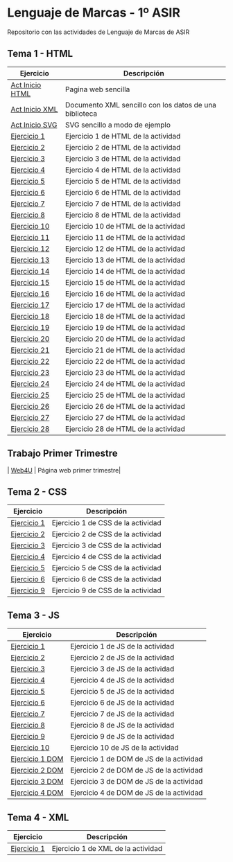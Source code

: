 # Lenguaje de Marcas - 1º ASIR
Repositorio con las actividades de Lenguaje de Marcas de ASIR


## Tema 1 - HTML

| Ejercicio        | Descripción                |
| -------------    | -------------              |
| [Act Inicio HTML](/Tema1/ActHTML1.html)      | Pagina web sencilla        |
| [Act Inicio XML](/Tema1/ActXML1.xml)        | Documento XML sencillo con los datos de una biblioteca                |
| [Act Inicio SVG](/Tema1/SVGEjemplo.html)    | SVG sencillo a modo de ejemplo  |
| [Ejercicio 1](/Tema1/Ejercicio1HTML.html) | Ejercicio 1 de HTML de la actividad |
| [Ejercicio 2](/Tema1/Ejercicio2HTML.html) | Ejercicio 2 de HTML de la actividad |
| [Ejercicio 3](/Tema1/Ejercicio3HTML.html) | Ejercicio 3 de HTML de la actividad |
| [Ejercicio 4](/Tema1/Ejercicio4HTML.html) | Ejercicio 4 de HTML de la actividad |
| [Ejercicio 5](/Tema1/Ejercicio5HTML.html) | Ejercicio 5 de HTML de la actividad |
| [Ejercicio 6](/Tema1/Ejercicio6HTML.html) | Ejercicio 6 de HTML de la actividad |
| [Ejercicio 7](/Tema1/Ejercicio7HTML.html) | Ejercicio 7 de HTML de la actividad |
| [Ejercicio 8](/Tema1/Ejercicio8) | Ejercicio 8 de HTML de la actividad |
| [Ejercicio 10](/Tema1/Ejercicio10HTML.html) | Ejercicio 10 de HTML de la actividad |
| [Ejercicio 11](/Tema1/Ejercicio11HTML.html) | Ejercicio 11 de HTML de la actividad |
| [Ejercicio 12](/Tema1/Ejercicio12HTML.html) | Ejercicio 12 de HTML de la actividad |
| [Ejercicio 13](/Tema1/Ejercicio13HTML.html) | Ejercicio 13 de HTML de la actividad |
| [Ejercicio 14](/Tema1/Ejercicio14HTML.html) | Ejercicio 14 de HTML de la actividad |
| [Ejercicio 15](/Tema1/Ejercicio15HTML.html) | Ejercicio 15 de HTML de la actividad |
| [Ejercicio 16](/Tema1/Ejercicio16HTML.html) | Ejercicio 16 de HTML de la actividad |
| [Ejercicio 17](/Tema1/Ejercicio17) | Ejercicio 17 de HTML de la actividad |
| [Ejercicio 18](/Tema1/Ejercicio18) | Ejercicio 18 de HTML de la actividad |
| [Ejercicio 19](/Tema1/Ejercicio19HTML.html) | Ejercicio 19 de HTML de la actividad |
| [Ejercicio 20](/Tema1/Ejercicio20HTML.html) | Ejercicio 20 de HTML de la actividad |
| [Ejercicio 21](/Tema1/Ejercicio21HTML) | Ejercicio 21 de HTML de la actividad |
| [Ejercicio 22](/Tema1/Ejercicio22HTML) | Ejercicio 22 de HTML de la actividad |
| [Ejercicio 23](/Tema1/Ejercicio23HTML.html) | Ejercicio 23 de HTML de la actividad |
| [Ejercicio 24](/Tema1/Ejercicio24HTML.html) | Ejercicio 24 de HTML de la actividad |
| [Ejercicio 25](/Tema1/Ejercicio25HTML.html) | Ejercicio 25 de HTML de la actividad |
| [Ejercicio 26](/Tema1/Ejercicio26HTML) | Ejercicio 26 de HTML de la actividad |
| [Ejercicio 27](/Tema1/Ejercicio27HTML) | Ejercicio 27 de HTML de la actividad |
| [Ejercicio 28](/Tema1/Ejercicio28HTML.html) | Ejercicio 28 de HTML de la actividad |

## Trabajo Primer Trimestre 

| [Web4U](/Trabajo%20trimestral) | Página web primer trimestre|

## Tema 2 - CSS

| Ejercicio        | Descripción                |
| -------------    | -------------              |
| [Ejercicio 1](/Tema2/Ejercicio1CSS) | Ejercicio 1 de CSS de la actividad |
| [Ejercicio 2](/Tema2/Ejercicio2CSS) | Ejercicio 2 de CSS de la actividad |
| [Ejercicio 3](/Tema2/Ejercicio3CSS.html) | Ejercicio 3 de CSS de la actividad |
| [Ejercicio 4](/Tema2/Ejercicio4CSS.html) | Ejercicio 4 de CSS de la actividad |
| [Ejercicio 5](/Tema2/Ejercicio5CSS.html) | Ejercicio 5 de CSS de la actividad |
| [Ejercicio 6](/Tema2/Ejercicio6CSS.html) | Ejercicio 6 de CSS de la actividad |
| [Ejercicio 9](/Tema2/Ejercicio9CSS.HTML) | Ejercicio 9 de CSS de la actividad |

## Tema 3 - JS

| Ejercicio        | Descripción                |
| -------------    | -------------              |
| [Ejercicio 1](/Tema3/Ejercicio1.html) | Ejercicio 1 de JS de la actividad |
| [Ejercicio 2](Tema3/Ejercicio2.html) | Ejercicio 2 de JS de la actividad |
| [Ejercicio 3](Tema3/Ejercicio3) | Ejercicio 3 de JS de la actividad |
| [Ejercicio 4](Tema3/Ejercicio4) | Ejercicio 4 de JS de la actividad |
| [Ejercicio 5](Tema3/Ejercicio5) | Ejercicio 5 de JS de la actividad |
| [Ejercicio 6](Tema3/Ejercicio6) | Ejercicio 6 de JS de la actividad |
| [Ejercicio 7](Tema3/Ejercicio7) | Ejercicio 7 de JS de la actividad |
| [Ejercicio 8](Tema3/Ejercicio8) | Ejercicio 8 de JS de la actividad |
| [Ejercicio 9](Tema3/Ejercicio9) | Ejercicio 9 de JS de la actividad |
| [Ejercicio 10](Tema3/Ejercicio10) | Ejercicio 10 de JS de la actividad |
| [Ejercicio 1 DOM](Tema3/Ejercicio1DOM) | Ejercicio 1 de DOM de JS de la actividad |
| [Ejercicio 2 DOM](Tema3/Ejercicio2DOM) | Ejercicio 2 de DOM de JS de la actividad |
| [Ejercicio 3 DOM](Tema3/Ejercicio3DOM) | Ejercicio 3 de DOM de JS de la actividad |
| [Ejercicio 4 DOM](Tema3/Ejercicio4DOM) | Ejercicio 4 de DOM de JS de la actividad |

## Tema 4 - XML

| Ejercicio        | Descripción                |
| -------------    | -------------              |
| [Ejercicio 1](/Tema4/Ejercicio1.html) | Ejercicio 1 de XML de la actividad |

